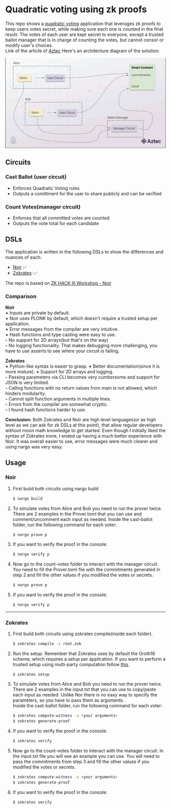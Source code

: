 # Quadratic voting using zk proofs

This repo shows a [quadratic voting](https://www.economist.com/interactive/2021/12/18/quadratic-voting) application that leverages zk proofs to keep users votes secret, while making sure each one is counted in the final result.
The votes of each user are kept secret to everyone, except a trusted ballot manager that is in charge of counting the votes, but cannot censor or modify user's choices.  
Link of the article of [Aztec](https://aztec.network/blog/announcing-noir-beta-stable-fast-zk-applications-in-the-browser/)
Here's an architecture diagram of the solution:

![architecture](./images/architecture.png)

## Circuits

### Cast Ballot (user circuit)

- Enforces Quadratic Voting rules
- Outputs a comittment for the user to share publicly and can be verified

### Count Votes(manager circuit)

- Enforces that all committed votes are counted
- Outputs the vote total for each candidate

## DSLs

The application is written in the following DSLs to show the differences and nuances of each:

- [Noir](https://github.com/noir-lang/noir) :white_check_mark:
- [Zokrates](https://github.com/Zokrates/ZoKrates): :white_check_mark:

The repo is based on [ZK HACK III Workshop - Noir](https://www.youtube.com/watch?v=5CziMfChveY)

### Comparison

**Noir**  
**+** Inputs are private by default.  
**+** Noir uses PLONK by default, which doesn't require a trusted setup per application.  
**+** Error messages from the compiler are very intuitive.  
**+** Hash functions and type casting were easy to use.  
**-** No support for 2D arrays(but that's on the way)  
**-** No logging functionality. That makes debugging more challenging, you have to use asserts to see where your circuit is failing.

**Zokrates**  
**+** Python-like syntax is easier to grasp.
**+** Better documentation(since it is more mature).
**+** Support for 2D arrays and logging.  
**-** Passing parameters via CLI becomes very cumbersome and support for JSON is very limited.  
**-** Calling functions with no return values from main is not allowed, which hinders modularity.  
**-** Cannot split function arguments in multiple lines.  
**-** Errors from the compiler are somewhat cryptic.  
**-** I found hash functions harder to use.

**Conclusion:** Both Zokrates and Noir are high level languages(or as high level as we can ask for zk DSLs at this point), that allow regular developers without moon math knowledge to get started. Even though I initially liked the syntax of Zokrates more, I ended up having a much better experience with Noir. It was overall easier to use, error messages were much clearer and using nargo was very easy.

## Usage

### Noir

1. First build both circuits using nargo build

   ```sh
   $ nargo build
   ```

2. To simulate votes from Alice and Bob you need to run the prover twice. There are 2 examples in the Prover.toml that you can use and comment/uncomment each input as needed. Inside the cast-ballot folder, run the following command for each voter:
   ```sh
   $ nargo prove p
   ```
3. If you want to verify the proof in the console:
   ```sh
   $ nargo verify p
   ```
4. Now go to the count-votes folder to interact with the manager circuit. You need to fill the Prover.toml file with the commitments generated in step 2 and fill the other values if you modified the votes or secrets.
   ```sh
   $ nargo prove p
   ```
5. If you want to verify the proof in the console:
   ```sh
   $ nargo verify p
   ```

---

### Zokrates

1. First build both circuits using zokrates compile(inside each folder).

   ```sh
   $ zokrates compile -i root.zok
   ```

2. Run the setup. Remember that Zokrates uses by default the Groth16 scheme, which requires a setup per application. If you want to perform a trusted setup using multi-party computation follow [this](https://zokrates.github.io/toolbox/trusted_setup.html).
   ```
   $ zokrates setup
   ```
3. To simulate votes from Alice and Bob you need to run the prover twice. There are 2 examples in the input.txt that you can use to copy/paste each input as needed. Unlike Nor there is no easy way to specify the parameters, so you have to pass them as arguments.  
   Inside the cast-ballot folder, run the following command for each voter:

   ```sh
   $ zokrates compute-witness -a <your arguments>
   $ zokrates generate-proof
   ```

4. If you want to verify the proof in the console:

   ```sh
   $ zokrates verify
   ```

5. Now go to the count-votes folder to interact with the manager circuit. In the input.txt file you will see an example you can use. You will need to pass the commitments from step 3 and fill the other values if you modified the votes or secrets.
   ```sh
   $ zokrates compute-witness -a <your arguments>
   $ zokrates generate-proof
   ```
6. If you want to verify the proof in the console:

   ```sh
   $ zokrates verify
   ```
